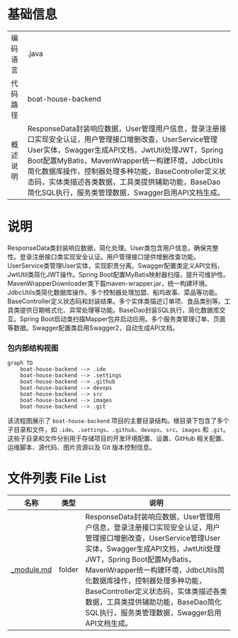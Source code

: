 # 基础信息

|      |      |
|------|------|
| 编码语言 | .java |
| 代码路径 | boat-house-backend |
| 概述说明 | ResponseData封装响应数据，User管理用户信息，登录注册接口实现安全认证，用户管理接口增删改查，UserService管理User实体，Swagger生成API文档，JwtUtil处理JWT，Spring Boot配置MyBatis，MavenWrapper统一构建环境，JdbcUtils简化数据库操作，控制器处理多种功能，BaseController定义状态码，实体类描述各类数据，工具类提供辅助功能，BaseDao简化SQL执行，服务类管理数据，Swagger启用API文档生成。 |

# 说明

ResponseData类封装响应数据，简化处理。User类包含用户信息，确保完整性。登录注册接口类实现安全认证。用户管理接口提供增删改查功能。UserService类管理User实体，实现职责分离。Swagger配置类定义API文档，JwtUtil类简化JWT操作。Spring Boot配置MyBatis映射器扫描，提升可维护性。MavenWrapperDownloader类下载maven-wrapper.jar，统一构建环境。JdbcUtils类简化数据库操作。多个控制器处理加盟、船坞故事、菜品等功能。BaseController定义状态码和封装结果。多个实体类描述订单项、食品类别等。工具类提供日期格式化、异常处理等功能。BaseDao封装SQL执行，简化数据库交互。Spring Boot启动类扫描Mapper包并启动应用。多个服务类管理订单、页面等数据。Swagger配置类启用Swagger2，自动生成API文档。


### 包内部结构视图

```mermaid
graph TD
    boat-house-backend --> .ide
    boat-house-backend --> .settings
    boat-house-backend --> .github
    boat-house-backend --> devops
    boat-house-backend --> src
    boat-house-backend --> images
    boat-house-backend --> .git
```

该流程图展示了 `boat-house-backend` 项目的主要目录结构。根目录下包含了多个子目录和文件，如 `.ide`、`.settings`、`.github`、`devops`、`src`、`images` 和 `.git`。这些子目录和文件分别用于存储项目的开发环境配置、设置、GitHub 相关配置、运维脚本、源代码、图片资源以及 Git 版本控制信息。

# 文件列表 File List

| 名称   | 类型  | 说明 |
|-------|------|-------------|
| [_module.md](src/product-service/api/src/main/java/com/_module.md) | folder | ResponseData封装响应数据，User管理用户信息，登录注册接口实现安全认证，用户管理接口增删改查，UserService管理User实体，Swagger生成API文档，JwtUtil处理JWT，Spring Boot配置MyBatis，MavenWrapper统一构建环境，JdbcUtils简化数据库操作，控制器处理多种功能，BaseController定义状态码，实体类描述各类数据，工具类提供辅助功能，BaseDao简化SQL执行，服务类管理数据，Swagger启用API文档生成。 |


